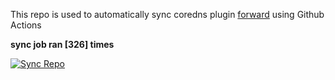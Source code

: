 This repo is used to automatically sync coredns plugin [forward](https://github.com/QZLin/forward) using Github Actions

**sync job ran [326] times**

[![Sync Repo](https://github.com/QZLin/coredns-extract/actions/workflows/sync.yaml/badge.svg)](https://github.com/QZLin/coredns-extract/actions/workflows/sync.yaml)
